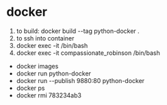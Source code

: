 # docker

1. to build: docker build --tag python-docker .
2. to ssh into container
3. docker exec -it <name of the conatiner> /bin/bash
4. docker exec -it compassionate_robinson /bin/bash

- docker images
- docker run python-docker
- docker run --publish 9880:80 python-docker
- docker ps
- docker rmi 783234ab3